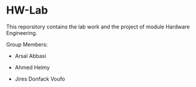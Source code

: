 # HW-Lab
This reporsitory contains the lab work and the project of module Hardware Engineering. 

Group Members:  

- Arsal Abbasi  

- Ahmed Helmy  

- Jires Donfack Voufo  

